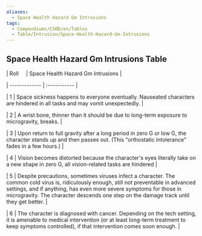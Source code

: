 ```yaml
---
aliases:
  - Space Health Hazard Gm Intrusions
tags:
  - Compendiums/CSRD/en/Tables
  - Table/Intrusion/Space-Health-Hazard-Gm-Intrusions
---
```

  
## Space Health Hazard Gm Intrusions Table  
|  Roll &nbsp; &nbsp; | Space Health Hazard Gm Intrusions  |  
| ------------- | :----------- |  
| 1 | Space sickness happens to everyone eventually. Nauseated characters are hindered in all tasks and may vomit unexpectedly. |  
| 2 | A wrist bone, thinner than it should be due to long-term exposure to microgravity, breaks. |  
| 3 | Upon return to full gravity after a long period in zero G or low G, the character stands up and then passes out. (This "orthostatic intolerance" fades in a few hours.) |  
| 4 | Vision becomes distorted because the character's eyes literally take on a new shape in zero G, all vision-related tasks are hindered |  
| 5 | Despite precautions, sometimes viruses infect a character. The common cold virus is, ridiculously enough, still not preventable in advanced settings, and if anything, has even more severe symptoms for those in microgravity. The character descends one step on the damage track until they get better. |  
| 6 | The character is diagnosed with cancer. Depending on the tech setting, it is amenable to medical intervention (or at least long-term treatment to keep symptoms controlled), if that intervention comes soon enough. |